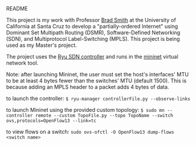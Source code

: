 README

This project is my work with Professor 
[Brad Smith](https://users.soe.ucsc.edu/~brad/) at the University of 
California at Santa Cruz to develop a "partially-ordered Internet" using 
Dominant Set Multipath Routing (DSMR), Software-Defined Networking (SDN), and
Multiprotocol Label-Switching (MPLS). This project is being used as my
Master's project.

The project uses the [Ryu SDN controller](https://osrg.github.io/ryu/) and 
runs in the [mininet](http://mininet.org/) virtual network tool.

Note: after launching Mininet, the user must set the host's interfaces' MTU to
be at least 4 bytes fewer than the switches' MTU (default 1500). This is
because adding an MPLS header to a packet adds 4 bytes of data.

to launch the controller:
    `$ ryu-manager controllerFile.py --observe-links`

to launch Mininet using the provided custom topology:
    `$ sudo mn --controller remote --custom TopoFile.py --topo TopoName --switch
ovs,protocols=OpenFlow13 --link=tc`

to view flows on a switch:
    `sudo ovs-ofctl -O OpenFlow13 dump-flows <switch name>`
